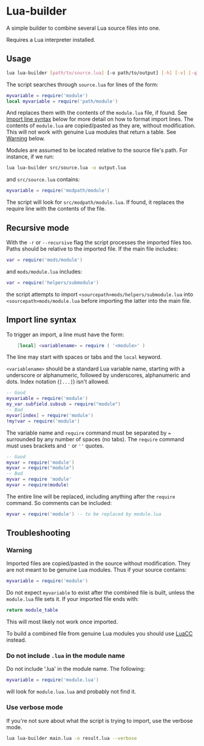 # Lua-builder
 
 A simple builder to combine several Lua source files into one.

Requires a Lua interpreter installed. 

## Usage

```bash
lua lua-builder [path/to/source.lua] [-o path/to/output] [-h] [-v] [-q]
```

The script searches through `source.lua` for lines of the form:

```lua
myvariable = require('module')
local myvariable = require('path/module')
```

And replaces them with the contents of the `module.lua` file, if
found. See [Import line syntax](#import-line-syntax) below for more detail on how to
format import lines. The contents of `module.lua` are copied/pasted
as they are, without modification. This will not work with genuine
Lua modules that return a table. See [Warning](#warning) below.

Modules are assumed to be located relative to the source file's path.
For instance, if we run:

```bash
lua lua-builder src/source.lua -o output.lua
```

and `src/source.lua` contains:

```lua
myvariable = require('modpath/module') 
```

The script will look for `src/modpath/module.lua`. If found, it
replaces the require line with the contents of the file.

## Recursive mode

With the `-r` or `--recursive` flag the script processes the imported
files too. Paths should be relative to the imported file. If the main
file includes:

```lua
var = require('mods/module')
```

and `mods/module.lua` includes:

```lua
var = require('helpers/submodule')
```

the script attempts to import `<sourcepath>mods/helpers/submodule.lua`
into `<sourcepath>mods/module.lua` before importing the latter into
the main file.

## Import line syntax

To trigger an import, a line must have the form:

```lua
    [local] <variablename> = require ( '<module>' )
```

The line may start with spaces or tabs and the `local` keyword.

`<variablename>` should be a standard Lua variable name, starting
with a underscore or alphanumeric, followed by underscores, alphanumeric
and dots. Index notation (`[...]`) isn't allowed.

```lua
-- Good
myvariable = require('module')
my_var.subfield.subsub = require("module")
-- Bad
myvar[index] = require('module')
!my!var = require('module')
```

The variable name and `require` command must be separated by `=` surrounded
by any number of spaces (no tabs). The `require` command must uses 
brackets and `'` or `''` quotes. 

```lua
-- Good
myvar = require('module')
myvar = require("module")
-- Bad
myvar = require 'module'
myvar = require(module)
```

The entire line will be replaced, including anything after the `require`
command. So comments can be included:

```lua
myvar = require('module') -- to be replaced by module.lua
```

## Troubleshooting

### Warning

Imported files are copied/pasted in the source without modification.
They are not meant to be genuine Lua modules. Thus if your source contains:

```lua
myvariable = require('module')
```

Do not expect `myvariable` to exist after the combined file is built, unless 
the `module.lua` file sets it. If your imported file ends with:

```lua
return module_table
```

This will most likely not work once imported. 

To build a combined file from genuine Lua modules you should use
[LuaCC](https://luarocks.org/modules/mihacooper/luacc) instead.

### Do not include `.lua` in the module name

Do not include '.lua' in the module name. The following:

```lua
myvariable = require('module.lua') 
```

will look for `module.lua.lua` and probably not find it.

### Use verbose mode

If you're not sure about what the script is trying to import,
use the verbose mode.

```bash
lua lua-builder main.lua -o result.lua --verbose
```
